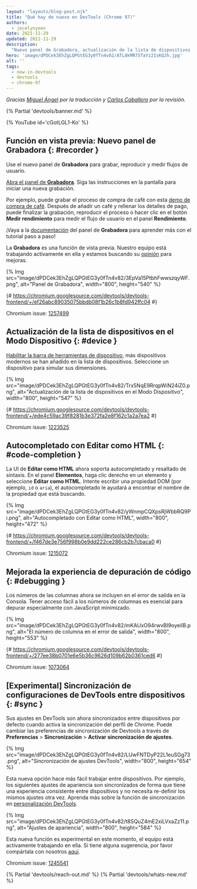 ```yaml
---
layout: "layouts/blog-post.njk"
title: "Qué hay de nuevo en DevTools (Chrome 97)"
authors:
  - jecelynyeen
date: 2021-11-29
updated: 2021-11-29
description:
  "Nuevo panel de Grabadora, actualización de la lista de dispositivos en el Modo Dispositivo y más."
hero: 'image/dPDCek3EhZgLQPGtEG3y0fTn4v82/ATL8kMR7STaYz2IsKQJh.jpg'
alt: ''
tags:
  - new-in-devtools
  - devtools
  - chrome-97
---
```


<!-- start: translation instructions -->
<!-- 1. Remove the "draft: true" tag above when submitting PR -->
<!-- 2. Provide translations under each of the English commented original content -->
<!-- 3. Translate the "description" tag above -->
<!-- 4. Translate all the <img> alt text -->
<!-- 5. Update the whats-new.md file -->
<!-- end: translation instructions -->

*Gracias [Miguel Ángel](https://midu.dev) por la traducción y [Carlos Caballero](https://carloscaballero.io) por la revisión.*

{% Partial 'devtools/banner.md' %}

{% YouTube id='cGotLGL1-Ko' %}

<!-- ## Preview feature: New Recorder panel {: #recorder } -->
## Función en vista previa: Nuevo panel de Grabadora {: #recorder }

<!-- Use the new **Recorder** panel to record, replay and measure user flows.  -->
Use el nuevo panel de **Grabadora** para grabar, reproducir y medir flujos de usuario.

<!-- [Open the **Recorder** panel](/docs/devtools/recorder/#open). Follow the instructions on screen to start a new recording.  -->
[Abra el panel de **Grabadora**](/docs/devtools/recorder/#open). Siga las instrucciones en la pantalla para iniciar una nueva grabación.

<!-- For example, you can record the coffee checkout process with this [coffee ordering demo](https://coffee-cart.netlify.app/) application. After adding a coffee and filling out payment details, you can end the recording, replay the process or click on the **Measure performance** button to measure the user flow in the **Performance** panel. -->
Por ejemplo, puede grabar el proceso de compra de café con esta [demo de compra de café](https://coffee-cart.netlify.app/). Después de añadir un café y rellenar los detalles de pago, puede finalizar la grabación, reproducir el proceso o hacer clic en el botón **Medir rendimiento** para medir el flujo de usuario en el panel **Rendimiento**.

<!-- Go to the **Recorder** panel [documentation](/docs/devtools/recorder/) to learn more with the step-by-step tutorial! -->
¡Vaya a la [documentación](/docs/devtools/recorder/) del panel de **Grabadora** para aprender más con el tutorial paso a paso!

<!-- The **Recorder** panel is a preview feature. Our team is still actively working on it and we are looking for your [feedback](https://goo.gle/recorder-feedback) for further enhancements. -->
La **Grabadora** es una función de vista previa. Nuestro equipo está trabajando activamente en ella y estamos buscando su [opinión](https://goo.gle/recorder-feedback) para mejoras.

{% Img src="image/dPDCek3EhZgLQPGtEG3y0fTn4v82/3EpVa15PtbhFwwszqyWF.png", alt="Panel de Grabadora", width="800", height="540" %}

{# https://chromium.googlesource.com/devtools/devtools-frontend/+/ef26abc89035075bbdb08f1b26c1b8fd942ffc04 #}

Chromium issue: [1257499](https://crbug.com/1257499)


<!-- ## Refresh device list in Device Mode {: #device } -->
## Actualización de la lista de dispositivos en el Modo Dispositivo {: #device }

<!-- [Enabling the Device Toolbar](/docs/devtools/device-mode#viewport), more modern devices are now added in the device list. Select a device to simulate its dimensions. -->
[Habilitar la barra de herramientas de dispositivo](/docs/devtools/device-mode#viewport), más dispositivos modernos se han añadido en la lista de dispositivos. Seleccione un dispositivo para simular sus dimensiones.

{% Img src="image/dPDCek3EhZgLQPGtEG3y0fTn4v82/Trx5NqE9RrqpWiN24iZ0.png", alt="Actualización de la lista de dispositivos en el Modo Dispositivo", width="800", height="547" %}

{# https://chromium.googlesource.com/devtools/devtools-frontend/+/ede4c59ac39f8281b3e372fa2e8f162c1a2a7ea2 #}

Chromium issue: [1223525](https://crbug.com/1223525)


<!-- ## Autocomplete with Edit as HTML {: #code-completion } -->
## Autocompletado con Editar como HTML {: #code-completion }

<!-- The **Edit as HTML** UI now supports autocomplete and syntax highlights. In the **Elements** panel, right click on an element, and select  **Edit as HTML**. Try typing a DOM property (e.g. `id`, `aria`), the autocomplete should help you find the property name you're looking for. -->
La UI de **Editar como HTML** ahora soporta autocompletado y resaltado de sintaxis. En el panel **Elementos**, haga clic derecho en un elemento y seleccione **Editar como HTML**. Intente escribir una propiedad DOM (por ejemplo, `id` o `aria`), el autocompletado le ayudará a encontrar el nombre de la propiedad que está buscando.

{% Img src="image/dPDCek3EhZgLQPGtEG3y0fTn4v82/yWnmpCQXpsRjWbbRQ9Pi.png", alt="Autocompletado con Editar como HTML", width="800", height="472" %}

{# https://chromium.googlesource.com/devtools/devtools-frontend/+/f467de3e756f998b0e9dd222ce286cb2b7cbaca0 #}

Chromium issue: [1215072](https://crbug.com/1215072)


<!-- ## Improved code debugging experience {: #debugging } -->
## Mejorada la experiencia de depuración de código {: #debugging }

<!-- Column numbers are now included in the output error in the Console. Having easy access to the column number is essential for debugging especially with minified JavaScript. -->
Los números de las columnas ahora se incluyen en el error de salida en la Consola. Tener acceso fácil a los números de columnas es esencial para depurar especialmente con JavaScript minimizado.

{% Img src="image/dPDCek3EhZgLQPGtEG3y0fTn4v82/mKAUxO94rwvBI9oyeiIB.png", alt="El número de columna en el error de salida", width="800", height="553" %}

{# https://chromium.googlesource.com/devtools/devtools-frontend/+/277ee38b0701e6e5b36c9626d109b62b0361ced6 #}

Chromium issue: [1073064](https://crbug.com/1073064)


<!-- ## [Experimental] Syncing DevTools settings across devices {: #sync } -->
## [Experimental] Sincronización de configuraciones de DevTools entre dispositivos {: #sync }

<!-- Your DevTools settings are now synced across devices by default when you turn on Chrome profile sync. You can change the DevTools sync settings via **Settings** > **Sync** > **Enable settings sync**.  -->
Sus ajustes en DevTools son ahora sincronizados entre dispositivos por defecto cuando activa la sincronización del perfil de Chrome. Puede cambiar las preferencias de sincronización de Devtools a través de **Preferencias** > **Sincronización** > **Activar sincronización de ajustes**.

{% Img src="image/dPDCek3EhZgLQPGtEG3y0fTn4v82/LUwFNTDyP22L1euSGg73.png", alt="Sincronización de ajustes DevTools", width="800", height="654" %}

<!-- This new setting makes it easier for you to work across devices. For example, the following appearance settings are synced so you have a consistent experience across devices and don’t need to re-define the same settings again. Learn more about the sync feature in [DevTools customization](/docs/devtools/customize/). -->
Esta nueva opción hace más fácil trabajar entre dispositivos. Por ejemplo, los siguientes ajustes de apariencia son sincronizados de forma que tiene una experiencia consistente entre dispositivos y no necesita re-definir los mismos ajustes otra vez. Aprenda más sobre la función de sincronización en [personalización DevTools](/docs/devtools/customize/).

{% Img src="image/dPDCek3EhZgLQPGtEG3y0fTn4v82/t8SQuZ4mE2xiLVxaZz11.png", alt="Ajustes de apariencia", width="800", height="584" %}

<!-- This feature is experimental at the moment, the team is still actively working on it. If you have any feedback, ple-ase share with us [here](https://crbug.com/1245541). -->
Esta nueva función es experimental en este momento, el equipo está activamente trabajando en ella. Si tiene alguna sugerencia, por favor compártala con nosotros [aquí](https://crbug.com/1245541).

Chromium issue: [1245541](https://crbug.com/1245541)

{% Partial 'devtools/reach-out.md' %}
{% Partial 'devtools/whats-new.md' %}

